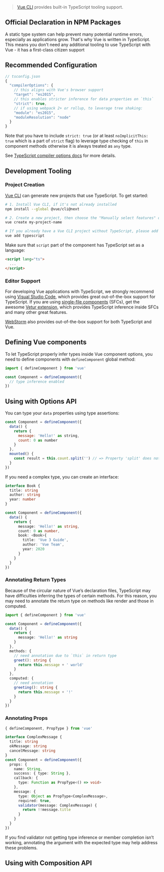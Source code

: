 > [Vue CLI](https://cli.vuejs.org) provides built-in TypeScript tooling support.

## Official Declaration in NPM Packages

A static type system can help prevent many potential runtime errors, especially as applications grow. That's why Vue is written in TypeScript. This means you don't need any additional tooling to use TypeScript with Vue - it has a first-class citizen support

## Recommended Configuration

```js
// tsconfig.json
{
  "compilerOptions": {
    // this aligns with Vue's browser support
    "target": "es2015",
    // this enables stricter inference for data properties on `this`
    "strict": true,
    // if using webpack 2+ or rollup, to leverage tree shaking:
    "module": "es2015",
    "moduleResolution": "node"
  }
}
```

Note that you have to include `strict: true` (or at least `noImplicitThis: true` which is a part of `strict` flag) to leverage type checking of `this` in component methods otherwise it is always treated as `any` type.

See [TypeScript compiler options docs](https://www.typescriptlang.org/docs/handbook/compiler-options.html) for more details.

## Development Tooling

### Project Creation

[Vue CLI](https://github.com/vuejs/vue-cli) can generate new projects that use TypeScript. To get started:

```bash
# 1. Install Vue CLI, if it's not already installed
npm install --global @vue/cli@next

# 2. Create a new project, then choose the "Manually select features" option
vue create my-project-name

# If you already have a Vue CLI project without TypeScript, please add a proper Vue CLI plugin:
vue add typescript
```

Make sure that `script` part of the component has TypeScript set as a language:

```html
<script lang="ts">
  ...
</script>
```

### Editor Support

For developing Vue applications with TypeScript, we strongly recommend using [Visual Studio Code](https://code.visualstudio.com/), which provides great out-of-the-box support for TypeScript. If you are using [single-file components](./single-file-components.html) (SFCs), get the awesome [Vetur extension](https://github.com/vuejs/vetur), which provides TypeScript inference inside SFCs and many other great features.

[WebStorm](https://www.jetbrains.com/webstorm/) also provides out-of-the-box support for both TypeScript and Vue.

## Defining Vue components

To let TypeScript properly infer types inside Vue component options, you need to define components with `defineComponent` global method:

```ts
import { defineComponent } from 'vue'

const Component = defineComponent({
  // type inference enabled
})
```

## Using with Options API

You can type your `data` properties using type assertions:

```js
const Component = defineComponent({
  data() {
    return {
      message: 'Hello!' as string,
      count: 0 as number
    }
  },
  mounted() {
    const result = this.count.split('') // => Property 'split' does not exist on type 'number'
  }
})
```

If you need a complex type, you can create an interface:

```ts
interface Book {
  title: string
  author: string
  year: number
}

const Component = defineComponent({
  data() {
    return {
      message: 'Hello!' as string,
      count: 0 as number,
      book: <Book>{
        title: 'Vue 3 Guide',
        author: 'Vue Team',
        year: 2020
      }
    }
  }
})
```

### Annotating Return Types

Because of the circular nature of Vue’s declaration files, TypeScript may have difficulties inferring the types of certain methods. For this reason, you may need to annotate the return type on methods like render and those in computed.

```ts
import { defineComponent } from 'vue'

const Component = defineComponent({
  data() {
    return {
      message: 'Hello!' as string
    }
  },
  methods: {
    // need annotation due to `this` in return type
    greet(): string {
      return this.message + ' world'
    }
  },
  computed: {
    // need annotation
    greeting(): string {
      return this.message + '!'
    }
  }
})
```

### Annotating Props

```ts
{ defineComponent, PropType } from 'vue'

interface ComplexMessage {
  title: string
  okMessage: string
  cancelMessage: string
}
const Component = defineComponent({
  props: {
    name: String,
    success: { type: String },
    callback: {
      type: Function as PropType<() => void>
    },
    message: {
      type: Object as PropType<ComplexMessage>,
      required: true,
      validator(message: ComplexMessage) {
        return !!message.title
      }
    }
  }
})
```

If you find validator not getting type inference or member completion isn’t working, annotating the argument with the expected type may help address these problems.

## Using with Composition API
